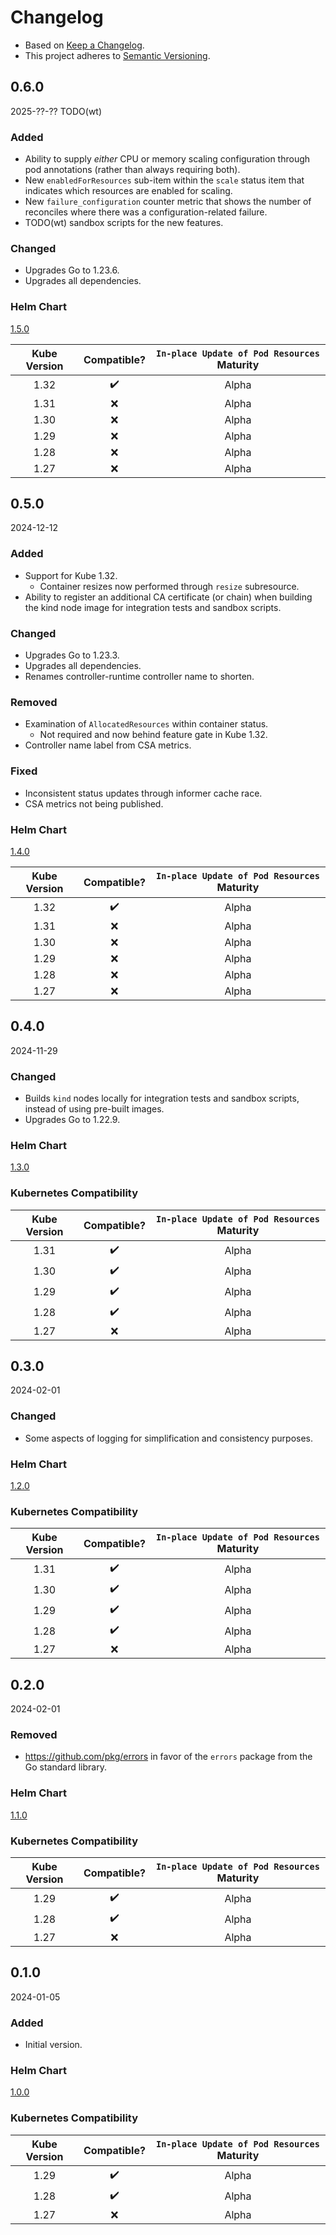 # Changelog
- Based on [Keep a Changelog](https://keepachangelog.com/en/1.1.0/).
- This project adheres to [Semantic Versioning](https://semver.org/spec/v2.0.0.html).

## 0.6.0
2025-??-?? TODO(wt)

### Added
- Ability to supply _either_ CPU or memory scaling configuration through pod annotations (rather than always requiring
  both).
- New `enabledForResources` sub-item within the `scale` status item that indicates which resources are enabled for
  scaling.
- New `failure_configuration` counter metric that shows the number of reconciles where there was a configuration-related
  failure.
- TODO(wt) sandbox scripts for the new features.

### Changed
- Upgrades Go to 1.23.6.
- Upgrades all dependencies.

### Helm Chart
[1.5.0](charts/container-startup-autoscaler/CHANGELOG.md#150)

| Kube Version | Compatible? | `In-place Update of Pod Resources` Maturity |
|:------------:|:-----------:|:-------------------------------------------:|
|     1.32     |     ✔️      |                    Alpha                    |
|     1.31     |      ❌      |                    Alpha                    |
|     1.30     |      ❌      |                    Alpha                    |
|     1.29     |      ❌      |                    Alpha                    |
|     1.28     |      ❌      |                    Alpha                    |
|     1.27     |      ❌      |                    Alpha                    |

## 0.5.0
2024-12-12

### Added
- Support for Kube 1.32.
  - Container resizes now performed through `resize` subresource.
- Ability to register an additional CA certificate (or chain) when building the kind node image for integration tests
  and sandbox scripts.

### Changed
- Upgrades Go to 1.23.3.
- Upgrades all dependencies.
- Renames controller-runtime controller name to shorten.

### Removed
- Examination of `AllocatedResources` within container status.
  - Not required and now behind feature gate in Kube 1.32.
- Controller name label from CSA metrics.

### Fixed
- Inconsistent status updates through informer cache race.
- CSA metrics not being published.

### Helm Chart
[1.4.0](charts/container-startup-autoscaler/CHANGELOG.md#140)

| Kube Version | Compatible? | `In-place Update of Pod Resources` Maturity |
|:------------:|:-----------:|:-------------------------------------------:|
|     1.32     |     ✔️      |                    Alpha                    |
|     1.31     |      ❌      |                    Alpha                    |
|     1.30     |      ❌      |                    Alpha                    |
|     1.29     |      ❌      |                    Alpha                    |
|     1.28     |      ❌      |                    Alpha                    |
|     1.27     |      ❌      |                    Alpha                    |

## 0.4.0
2024-11-29

### Changed
- Builds `kind` nodes locally for integration tests and sandbox scripts, instead of using pre-built images.
- Upgrades Go to 1.22.9.

### Helm Chart
[1.3.0](charts/container-startup-autoscaler/CHANGELOG.md#130)

### Kubernetes Compatibility
| Kube Version | Compatible? | `In-place Update of Pod Resources` Maturity |
|:------------:|:-----------:|:-------------------------------------------:|
|     1.31     |     ✔️      |                    Alpha                    |
|     1.30     |     ✔️      |                    Alpha                    |
|     1.29     |     ✔️      |                    Alpha                    |
|     1.28     |     ✔️      |                    Alpha                    |
|     1.27     |      ❌      |                    Alpha                    |

## 0.3.0
2024-02-01

### Changed
- Some aspects of logging for simplification and consistency purposes. 

### Helm Chart
[1.2.0](charts/container-startup-autoscaler/CHANGELOG.md#120)

### Kubernetes Compatibility
| Kube Version | Compatible? | `In-place Update of Pod Resources` Maturity |
|:------------:|:-----------:|:-------------------------------------------:|
|     1.31     |     ✔️      |                    Alpha                    |
|     1.30     |     ✔️      |                    Alpha                    |
|     1.29     |     ✔️      |                    Alpha                    |
|     1.28     |     ✔️      |                    Alpha                    |
|     1.27     |      ❌      |                    Alpha                    |

## 0.2.0
2024-02-01

### Removed
- https://github.com/pkg/errors in favor of the `errors` package from the Go standard library.

### Helm Chart
[1.1.0](charts/container-startup-autoscaler/CHANGELOG.md#110)

### Kubernetes Compatibility
| Kube Version | Compatible? | `In-place Update of Pod Resources` Maturity |
|:------------:|:-----------:|:-------------------------------------------:|
|     1.29     |     ✔️      |                    Alpha                    |
|     1.28     |     ✔️      |                    Alpha                    |
|     1.27     |      ❌      |                    Alpha                    |

## 0.1.0
2024-01-05

### Added
- Initial version.

### Helm Chart
[1.0.0](charts/container-startup-autoscaler/CHANGELOG.md#100)

### Kubernetes Compatibility
| Kube Version | Compatible? | `In-place Update of Pod Resources` Maturity |
|:------------:|:-----------:|:-------------------------------------------:|
|     1.29     |     ✔️      |                    Alpha                    |
|     1.28     |     ✔️      |                    Alpha                    |
|     1.27     |      ❌      |                    Alpha                    |
